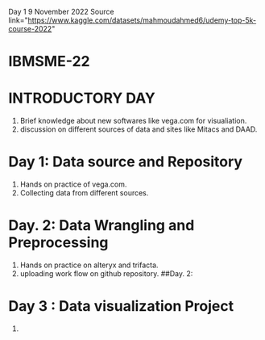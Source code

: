 Day 1 9 November 2022
Source link="https://www.kaggle.com/datasets/mahmoudahmed6/udemy-top-5k-course-2022"
# IBMSME-22

# INTRODUCTORY DAY
1. Brief knowledge about new softwares like vega.com for visualiation.
2. discussion on different sources of data and sites like Mitacs and DAAD.
# Day 1: Data source and Repository
1. Hands on practice of vega.com.
2. Collecting data from different sources.
# Day. 2: Data Wrangling and Preprocessing 
1. Hands on practice on alteryx and trifacta.
2. uploading work flow on github repository.
##Day. 2:
# Day 3 : Data visualization Project 
1.
